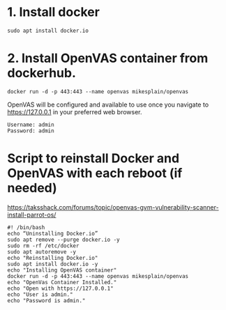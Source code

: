 # 1. Install docker
```
sudo apt install docker.io
```

# 2. Install OpenVAS container from dockerhub.
```
docker run -d -p 443:443 --name openvas mikesplain/openvas
```
OpenVAS will be configured and available to use once you navigate to https://127.0.0.1 in your preferred web browser.

```
Username: admin
Password: admin
```

# Script to reinstall Docker and OpenVAS with each reboot (if needed)
https://taksshack.com/forums/topic/openvas-gvm-vulnerability-scanner-install-parrot-os/
```
#! /bin/bash
echo “Uninstalling Docker.io”
sudo apt remove --purge docker.io -y
sudo rm -rf /etc/docker
sudo apt autoremove -y
echo "Reinstalling Docker.io"
sudo apt install docker.io -y
echo "Installing OpenVAS container"
docker run -d -p 443:443 --name openvas mikesplain/openvas
echo "OpenVas Container Installed."
echo "Open with https://127.0.0.1"
echo "User is admin."
echo "Password is admin."
```
